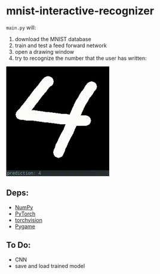 # mnist-interactive-recognizer

`main.py` will:

1) download the MNIST database
2) train and test a feed forward network
3) open a drawing window
4) try to recognize the number that the user has written:

![mnist-interactive](../assets/mnist-interactive.gif "mnist-interactive")

## Deps:

* [NumPy](https://numpy.org/)
* [PyTorch](https://pytorch.org/)
* [torchvision](https://pytorch.org/docs/stable/torchvision/index.html)
* [Pygame](https://www.pygame.org/)

## To Do:

* CNN
* save and load trained model

